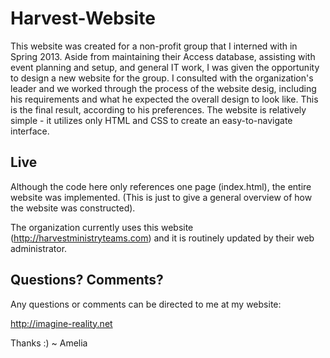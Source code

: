 Harvest-Website
===============

This website was created for a non-profit group that I interned with in Spring 2013. Aside from maintaining their Access database, assisting with event planning and setup, and general IT work, I was given the opportunity to design a new website for the group. I consulted with the organization's leader and we worked through the process of the website desig, including his requirements and what he expected the overall design to look like. This is the final result, according to his preferences. The website is relatively simple - it utilizes only HTML and CSS to create an easy-to-navigate interface.

Live
----

Although the code here only references one page (index.html), the entire website was implemented. (This is just to give a general overview of how the website was constructed).

The organization currently uses this website (http://harvestministryteams.com) and it is routinely updated by their web administrator.

Questions? Comments?
--------------------
Any questions or comments can be directed to me at my website:

http://imagine-reality.net

Thanks :)
~ Amelia
